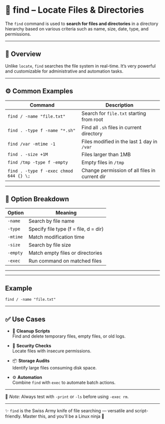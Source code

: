 
# 🔎 find – Locate Files & Directories

The `find` command is used to **search for files and directories** in a directory hierarchy based on various criteria such as name, size, date, type, and permissions.

---

## 📌 Overview

Unlike `locate`, `find` searches the file system in real-time. It’s very powerful and customizable for administrative and automation tasks.

---

## ⚙️ Common Examples

| Command                                       | Description                                           |
|-----------------------------------------------|-------------------------------------------------------|
| `find / -name "file.txt"`                    | Search for `file.txt` starting from root             |
| `find . -type f -name "*.sh"`                | Find all `.sh` files in current directory            |
| `find /var -mtime -1`                        | Files modified in the last 1 day in `/var`           |
| `find . -size +1M`                           | Files larger than 1MB                                |
| `find /tmp -type f -empty`                   | Empty files in `/tmp`                                |
| `find . -type f -exec chmod 644 {} \;`       | Change permission of all files in current dir        |

---

## 🧠 Option Breakdown

| Option     | Meaning                                   |
|------------|-------------------------------------------|
| `-name`    | Search by file name                       |
| `-type`    | Specify file type (f = file, d = dir)     |
| `-mtime`   | Match modification time                   |
| `-size`    | Search by file size                       |
| `-empty`   | Match empty files or directories          |
| `-exec`    | Run command on matched files              |

---

---
## Example
```
find / -name "file.txt" 

```




---
## ✅ Use Cases

- 🧹 **Cleanup Scripts**  
  Find and delete temporary files, empty files, or old logs.

- 🔐 **Security Checks**  
  Locate files with insecure permissions.

- 📦 **Storage Audits**  
  Identify large files consuming disk space.

- ⚙️ **Automation**  
  Combine `find` with `exec` to automate batch actions.

---

📎 *Note:* Always test with `-print` or `-ls` before using `-exec rm`.

---

✨ `find` is the Swiss Army knife of file searching — versatile and script-friendly. Master this, and you'll be a Linux ninja 🥷

